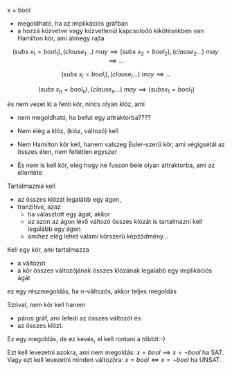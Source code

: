 x = bool

- megoldható, ha az implikációs gráfban
- a hozzá közvetve vagy közvetlenül kapcsolodó kikötésekben van Hamilton kör, ami átmegy rajta

$$
(subs \ x_1 = bool_1), (clause_1...) \ may \implies 
(subs \ x_2 = bool_2), (clause_2...) \ may \implies 
... 
$$

$$
(subs \ x_i = bool_i), (clause_i...) \ may \implies 
...
$$

$$
(subs \ x_n = bool_n), (clause_n...) \ may \implies 
(subs x_1 = bool_1)
$$

és nem vezet ki a fenti kör, nincs olyan klóz, ami 

- nem megoldható, ha befut egy attraktorba????


- Nem elég a klóz, (klóz, változó) kell
- Nem Hamilton kör kell, hanem valszeg Euler-szerű kör, ami végigsétál az összes élen, nem feltétlen egyszer
- És nem is kell kör, elég hogy ne fusson bele olyan attraktorba, ami az ellentéte

Tartalmaznia kell 
- az összes klózát legalább egy ágon, 
- tranzitíve, azaz 
  - ha választott egy ágat, akkor
  - az azon az ágon lévő változó összes klózát is tartalmazni kell legalább egy ágon
  - amihez elég lehet valami körszerű képződmény...
  
Kell egy kör, ami tartalmazza

- a változót
- a kör összes változójának összes klózának legalább egy implikációs ágát

ez egy részmegoldás, ha n-változós, akkor teljes megoldás

Szóval, nem kör kell hanem 
- páros gráf, ami lefedi az összes változót és 
- az összes klózt.

Ez egy megoldás, de ez kevés, el kell rontani a többit:-)

Ezt kell levezetni azokra, ami nem megoldás: $x = bool \implies x = \lnot bool$ ha SAT.
Vagy ezt kell levezetni minden változóra: $x = bool \iff x = \lnot bool$ ha UNSAT.